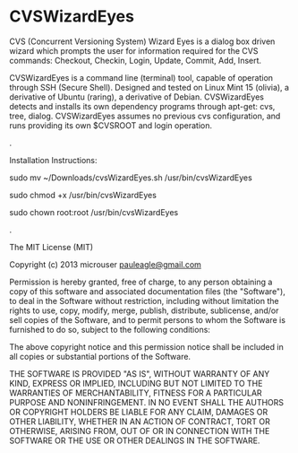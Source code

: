 CVSWizardEyes
=============

CVS (Concurrent Versioning System) Wizard Eyes is a dialog box driven wizard 
which prompts the user for information required for the CVS commands:
Checkout, Checkin, Login, Update, Commit, Add, Insert.

CVSWizardEyes is a command line (terminal) tool, capable of operation through SSH (Secure Shell).
Designed and tested on Linux Mint 15 (olivia), a derivative of Ubuntu (raring), a derivative of Debian.
CVSWizardEyes detects and installs its own dependency programs through apt-get: cvs, tree, dialog. 
CVSWizardEyes assumes no previous cvs configuration, and runs providing its own $CVSROOT and login operation. 

.

Installation Instructions:

  sudo mv ~/Downloads/cvsWizardEyes.sh /usr/bin/cvsWizardEyes
  
  sudo chmod +x /usr/bin/cvsWizardEyes
  
  sudo chown root:root /usr/bin/cvsWizardEyes
  
  
  .
  

  
  
The MIT License (MIT)

Copyright (c) 2013 microuser pauleagle@gmail.com

Permission is hereby granted, free of charge, to any person obtaining a copy
of this software and associated documentation files (the "Software"), to deal
in the Software without restriction, including without limitation the rights
to use, copy, modify, merge, publish, distribute, sublicense, and/or sell
copies of the Software, and to permit persons to whom the Software is
furnished to do so, subject to the following conditions:

The above copyright notice and this permission notice shall be included in
all copies or substantial portions of the Software.

THE SOFTWARE IS PROVIDED "AS IS", WITHOUT WARRANTY OF ANY KIND, EXPRESS OR
IMPLIED, INCLUDING BUT NOT LIMITED TO THE WARRANTIES OF MERCHANTABILITY,
FITNESS FOR A PARTICULAR PURPOSE AND NONINFRINGEMENT. IN NO EVENT SHALL THE
AUTHORS OR COPYRIGHT HOLDERS BE LIABLE FOR ANY CLAIM, DAMAGES OR OTHER
LIABILITY, WHETHER IN AN ACTION OF CONTRACT, TORT OR OTHERWISE, ARISING FROM,
OUT OF OR IN CONNECTION WITH THE SOFTWARE OR THE USE OR OTHER DEALINGS IN
THE SOFTWARE.
